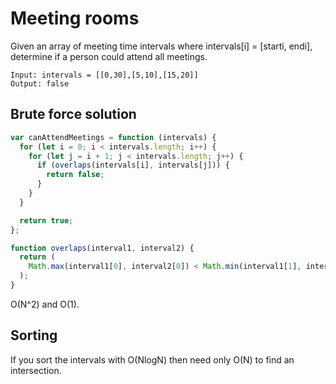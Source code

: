 # Meeting rooms

Given an array of meeting time intervals where intervals[i] = [starti, endi], determine if a person could attend all meetings.

```
Input: intervals = [[0,30],[5,10],[15,20]]
Output: false
```

## Brute force solution

```js
var canAttendMeetings = function (intervals) {
  for (let i = 0; i < intervals.length; i++) {
    for (let j = i + 1; j < intervals.length; j++) {
      if (overlaps(intervals[i], intervals[j])) {
        return false;
      }
    }
  }

  return true;
};

function overlaps(interval1, interval2) {
  return (
    Math.max(interval1[0], interval2[0]) < Math.min(interval1[1], interval2[1])
  );
}
```

O(N^2) and O(1).

## Sorting

If you sort the intervals with O(NlogN) then need only O(N) to find an intersection.
